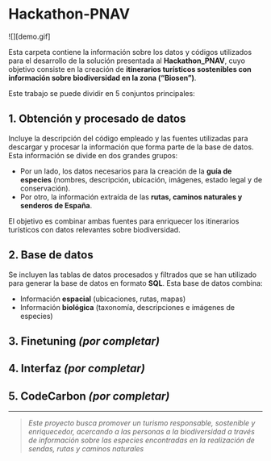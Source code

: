 # Hackathon-PNAV

![][demo.gif]

Esta carpeta contiene la información sobre los datos y códigos utilizados para el desarrollo de la solución presentada al **Hackathon_PNAV**, cuyo objetivo consiste en la creación de **itinerarios turísticos sostenibles con información sobre biodiversidad en la zona (“Biosen”)**.

Este trabajo se puede dividir en 5 conjuntos principales:

## 1. Obtención y procesado de datos

Incluye la descripción del código empleado y las fuentes utilizadas para descargar y procesar la información que forma parte de la base de datos. Esta información se divide en dos grandes grupos:

- Por un lado, los datos necesarios para la creación de la **guía de especies** (nombres, descripción, ubicación, imágenes, estado legal y de conservación).
- Por otro, la información extraída de las **rutas, caminos naturales y senderos de España**.

El objetivo es combinar ambas fuentes para enriquecer los itinerarios turísticos con datos relevantes sobre biodiversidad.

## 2. Base de datos

Se incluyen las tablas de datos procesados y filtrados que se han utilizado para generar la base de datos en formato **SQL**. Esta base de datos combina:

- Información **espacial** (ubicaciones, rutas, mapas)
- Información **biológica** (taxonomía, descripciones e imágenes de especies)

## 3. Finetuning *(por completar)*


## 4. Interfaz *(por completar)*


## 5. CodeCarbon *(por completar)*


---

> *Este proyecto busca promover un turismo responsable, sostenible y enriquecedor, acercando a las personas a la biodiversidad a través de información sobre las especies encontradas en la realización de sendas, rutas y caminos naturales*
